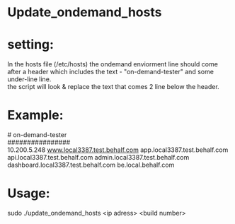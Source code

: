 # Update_ondemand_hosts

# setting:
In the hosts file (/etc/hosts) the ondemand enviorment line should come after a header which includes the text - "on-demand-tester" and some under-line line.<br/> 
the script will look & replace the text that comes 2 line below the header. 
# Example:
\# on-demand-tester<br/> 
\################<br/>
10.200.5.248 www.local3387.test.behalf.com app.local3387.test.behalf.com api.local3387.test.behalf.com admin.local3387.test.behalf.com dashboard.local3387.test.behalf.com be.local.behalf.com<br/>
# Usage:
sudo ./update_ondemand_hosts \<ip adress\> \<build number\>
